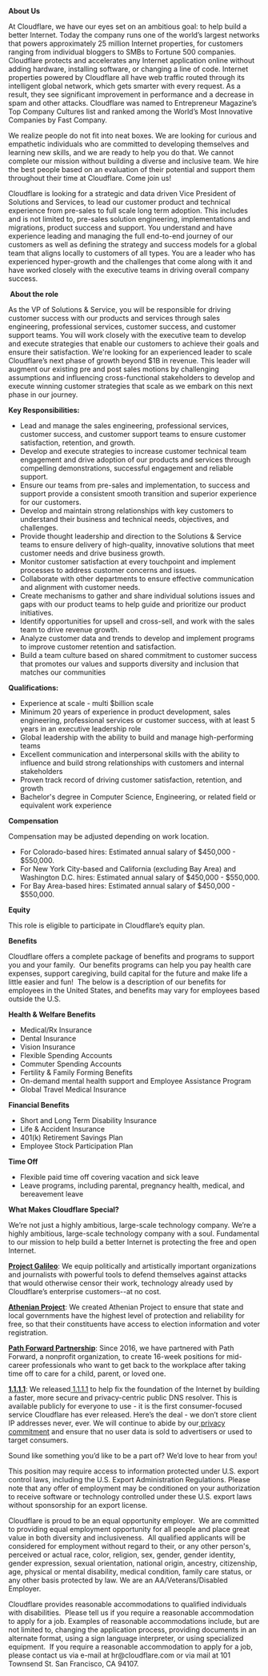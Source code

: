 <div class="content-intro">
	<div><strong>About Us</strong></div>
	<div>
		<p><span style="font-weight: 400;">At Cloudflare, we have our eyes set on an ambitious goal: to help build a better Internet. Today the company runs one of the world’s largest networks that powers approximately 25 million Internet properties, for customers ranging from individual bloggers to SMBs to Fortune 500 companies. Cloudflare protects and accelerates any Internet application online without adding hardware, installing software, or changing a line of code. Internet properties powered by Cloudflare all have web traffic routed through its intelligent global network, which gets smarter with every request. As a result, they see significant improvement in performance and a decrease in spam and other attacks. Cloudflare was named to Entrepreneur Magazine’s Top Company Cultures list and ranked among the World’s Most Innovative Companies by Fast Company.</span><span style="font-weight: 400;">&nbsp;</span></p>
		<p><span style="font-weight: 400;">We realize people do not fit into neat boxes. We are looking for curious and empathetic individuals who are committed to developing themselves and learning new skills, and we are ready to help you do that. We cannot complete our mission without building a diverse and inclusive team. We hire the best people based on an evaluation of their potential and support them throughout their time at Cloudflare. Come join us!&nbsp;</span></p>
	</div>
</div>
<p><span style="font-weight: 400;">Cloudflare is looking for a strategic and data driven Vice President of Solutions and Services, to lead our customer product and technical experience from pre-sales to full scale long term adoption. This includes and is not limited to, pre-sales solution engineering, implementations and migrations, product success and support. You understand and have experience leading and managing the full end-to-end journey of our customers as well as defining the strategy and success models for a global team that aligns locally to customers of all types. You are a leader who has experienced hyper-growth and the challenges that come along with it and have worked closely with the executive teams in driving overall company success.</span></p>
<p><strong>&nbsp;About the role</strong></p>
<p><span style="font-weight: 400;">As the VP of Solutions &amp; Service, you will be responsible for driving customer success with our products and services through sales engineering, professional services, customer success, and customer support teams. You will work closely with the executive team to develop and execute strategies that enable our customers to achieve their goals and ensure their satisfaction. We're looking for an experienced leader to scale Cloudflare’s next phase of growth beyond $1B in revenue. This leader will augment our existing pre and post sales motions by challenging assumptions and influencing cross-functional stakeholders to develop and execute winning customer strategies that scale as we embark on this next phase in our journey.&nbsp;&nbsp;</span></p>
<p><strong>Key Responsibilities:</strong></p>
<ul>
	<li style="font-weight: 400;"><span style="font-weight: 400;">Lead and manage the sales engineering, professional services, customer success, and customer support teams to ensure customer satisfaction, retention, and growth.</span></li>
	<li style="font-weight: 400;"><span style="font-weight: 400;">Develop and execute strategies to increase customer technical team engagement and drive adoption of our products and services through compelling demonstrations, successful engagement and reliable support.</span></li>
	<li style="font-weight: 400;"><span style="font-weight: 400;">Ensure our teams from pre-sales and implementation, to success and support provide a consistent smooth transition and superior experience for our customers.</span></li>
	<li style="font-weight: 400;"><span style="font-weight: 400;">Develop and maintain strong relationships with key customers to understand their business and technical needs, objectives, and challenges.</span></li>
	<li style="font-weight: 400;"><span style="font-weight: 400;">Provide thought leadership and direction to the Solutions &amp; Service teams to ensure delivery of high-quality, innovative solutions that meet customer needs and drive business growth.</span></li>
	<li style="font-weight: 400;"><span style="font-weight: 400;">Monitor customer satisfaction at every touchpoint and implement processes to address customer concerns and issues.</span></li>
	<li style="font-weight: 400;"><span style="font-weight: 400;">Collaborate with other departments to ensure effective communication and alignment with customer needs.</span></li>
	<li style="font-weight: 400;"><span style="font-weight: 400;">Create mechanisms to gather and share individual solutions issues and gaps with our product teams to help guide and prioritize our product initiatives.</span></li>
	<li style="font-weight: 400;"><span style="font-weight: 400;">Identify opportunities for upsell and cross-sell, and work with the sales team to drive revenue growth.</span></li>
	<li style="font-weight: 400;"><span style="font-weight: 400;">Analyze customer data and trends to develop and implement programs to improve customer retention and satisfaction.</span></li>
	<li style="font-weight: 400;"><span style="font-weight: 400;">Build a team culture based on shared commitment to customer success that promotes our values and supports diversity and inclusion that matches our communities&nbsp;</span></li>
</ul>
<p><strong>Qualifications:</strong></p>
<ul>
	<li style="font-weight: 400;"><span style="font-weight: 400;">Experience at scale - multi $billion scale&nbsp;</span></li>
	<li style="font-weight: 400;"><span style="font-weight: 400;">Minimum 20 years of experience in product development, sales engineering, professional services or customer success, with at least 5 years in an executive leadership role</span></li>
	<li style="font-weight: 400;"><span style="font-weight: 400;">Global leadership with the ability to build and manage high-performing teams</span></li>
	<li style="font-weight: 400;"><span style="font-weight: 400;">Excellent communication and interpersonal skills with the ability to influence and build strong relationships with customers and internal stakeholders</span></li>
	<li style="font-weight: 400;"><span style="font-weight: 400;">Proven track record of driving customer satisfaction, retention, and growth</span></li>
	<li style="font-weight: 400;"><span style="font-weight: 400;">Bachelor's degree in Computer Science, Engineering, or related field or equivalent work experience</span></li>
</ul>
<p><strong>Compensation</strong></p>
<p><span style="font-weight: 400;">Compensation may be adjusted depending on work location.</span></p>
<ul>
	<li style="font-weight: 400;"><span style="font-weight: 400;">For Colorado-based hires: Estimated annual salary of $450,000 - $550,000.</span></li>
	<li style="font-weight: 400;"><span style="font-weight: 400;">For New York City-based and California (excluding Bay Area) and Washington D.C. hires: Estimated annual salary of $450,000 - $550,000.</span></li>
	<li style="font-weight: 400;"><span style="font-weight: 400;">For Bay Area-based hires: Estimated annual salary of $450,000 - $550,000.</span></li>
</ul>
<p><strong>Equity</strong></p>
<p><span style="font-weight: 400;">This role is eligible to participate in Cloudflare’s equity plan.</span></p>
<p><strong>Benefits</strong></p>
<p><span style="font-weight: 400;">Cloudflare offers a complete package of benefits and programs to support you and your family.&nbsp; Our benefits programs can help you pay health care expenses, support caregiving, build capital for the future and make life a little easier and fun!&nbsp; The below is a description of our benefits for employees in the United States, and benefits may vary for employees based outside the U.S.</span></p>
<p><strong>Health &amp; Welfare Benefits</strong></p>
<ul>
	<li style="font-weight: 400;"><span style="font-weight: 400;">Medical/Rx Insurance</span></li>
	<li style="font-weight: 400;"><span style="font-weight: 400;">Dental Insurance</span></li>
	<li style="font-weight: 400;"><span style="font-weight: 400;">Vision Insurance</span></li>
	<li style="font-weight: 400;"><span style="font-weight: 400;">Flexible Spending Accounts</span></li>
	<li style="font-weight: 400;"><span style="font-weight: 400;">Commuter Spending Accounts</span></li>
	<li style="font-weight: 400;"><span style="font-weight: 400;">Fertility &amp; Family Forming Benefits</span></li>
	<li style="font-weight: 400;"><span style="font-weight: 400;">On-demand mental health support and Employee Assistance Program</span></li>
	<li style="font-weight: 400;"><span style="font-weight: 400;">Global Travel Medical Insurance</span></li>
</ul>
<p><strong>Financial Benefits</strong></p>
<ul>
	<li style="font-weight: 400;"><span style="font-weight: 400;">Short and Long Term Disability Insurance</span></li>
	<li style="font-weight: 400;"><span style="font-weight: 400;">Life &amp; Accident Insurance</span></li>
	<li style="font-weight: 400;"><span style="font-weight: 400;">401(k) Retirement Savings Plan</span></li>
	<li style="font-weight: 400;"><span style="font-weight: 400;">Employee Stock Participation Plan</span></li>
</ul>
<p><strong>Time Off</strong></p>
<ul>
	<li style="font-weight: 400;"><span style="font-weight: 400;">Flexible paid time off covering vacation and sick leave</span></li>
	<li style="font-weight: 400;"><span style="font-weight: 400;">Leave programs, including parental, pregnancy health, medical, and bereavement leave</span></li>
</ul>
<div class="content-conclusion">
	<p><strong>What Makes Cloudflare Special?</strong></p>
	<p><span style="font-weight: 400;">We’re not just a highly ambitious, large-scale technology company. We’re a highly ambitious, large-scale technology company with a soul. Fundamental to our mission to help build a better Internet is protecting the free and open Internet.</span></p>
	<p><a href="https://blog.cloudflare.com/protecting-free-expression-online/"><strong>Project Galileo</strong></a><span style="font-weight: 400;">: We equip politically and artistically important organizations and journalists with powerful tools to defend themselves against attacks that would otherwise censor their work, technology already used by Cloudflare’s enterprise customers--at no cost.</span></p>
	<p><strong><a href="https://www.cloudflare.com/athenian/">Athenian Project</a></strong><span style="font-weight: 400;">: We created Athenian Project to ensure that state and local governments have the highest level of protection and reliability for free, so that their constituents have access to election information and voter registration.</span></p>
	<p><a href="https://blog.cloudflare.com/tag/path-forward/"><strong>Path Forward Partnership</strong></a><span style="font-weight: 400;">: Since 2016, we have partnered with Path Forward, a nonprofit organization, to create 16-week positions for mid-career professionals who want to get back to the workplace after taking time off to care for a child, parent, or loved one.</span></p>
	<p><a href="https://1.1.1.1/"><strong>1.1.1.1</strong></a><span style="font-weight: 400;">: We released</span><a href="https://1.1.1.1/"> <span style="font-weight: 400;">1.1.1.1</span></a><span style="font-weight: 400;"> to help fix the foundation of the Internet by building a faster, more secure and privacy-centric public DNS resolver. This is available publicly for everyone to use - it is the first consumer-focused service Cloudflare has ever released. Here’s the deal - we don’t store client IP addresses never, ever. We will continue to abide by our</span><a href="https://developers.cloudflare.com/1.1.1.1/privacy/public-dns-resolver"> privacy commitment</a><span style="font-weight: 400;"> and ensure that no user data is sold to advertisers or used to target consumers.</span></p>
	<p><span style="font-weight: 400;">Sound like something you’d like to be a part of? We’d love to hear from you!</span></p>
	<p><span style="font-weight: 400;">This position may require access to information protected under U.S. export control laws, including the U.S. Export Administration Regulations. Please note that any offer of employment may be conditioned on your authorization to receive software or technology controlled under these U.S. export laws without sponsorship for an export license.</span></p>
	<p><span style="font-weight: 400;">Cloudflare is proud to be an equal opportunity employer. &nbsp;We are committed to providing equal employment opportunity for all people and place great value in both diversity and inclusiveness. &nbsp;All qualified applicants will be considered for employment without regard to their, or any other person's, perceived or actual</span> <span style="font-weight: 400;">race, color, religion, sex, gender, gender identity, gender expression, sexual orientation, national origin, ancestry, citizenship, age, physical or mental disability, medical condition, family care status, or any other basis protected by law. </span><span style="font-weight: 400;">We are an AA/Veterans/Disabled Employer.</span></p>
	<p><span style="font-weight: 400;">Cloudflare provides reasonable accommodations to qualified individuals with disabilities. &nbsp;Please tell us if you require a reasonable accommodation to apply for a job. Examples of reasonable accommodations include, but are not limited to, changing the application process, providing documents in an alternate format, using a sign language interpreter, or using specialized equipment. &nbsp;If you require a reasonable accommodation to apply for a job, please contact us via e-mail at </span><span style="font-weight: 400;">hr@cloudflare.com</span><span style="font-weight: 400;"> or via mail at 101 Townsend St. San Francisco, CA 94107.</span></p>
</div>